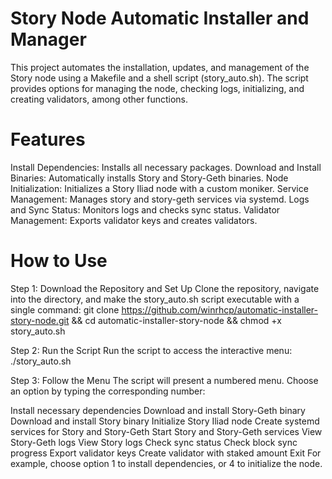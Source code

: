 # Story Node Automatic Installer and Manager
This project automates the installation, updates, and management of the Story node using a Makefile and a shell script (story_auto.sh). The script provides options for managing the node, checking logs, initializing, and creating validators, among other functions.

# Features
Install Dependencies: Installs all necessary packages.
Download and Install Binaries: Automatically installs Story and Story-Geth binaries.
Node Initialization: Initializes a Story Iliad node with a custom moniker.
Service Management: Manages story and story-geth services via systemd.
Logs and Sync Status: Monitors logs and checks sync status.
Validator Management: Exports validator keys and creates validators.

# How to Use
Step 1: Download the Repository and Set Up
Clone the repository, navigate into the directory, and make the story_auto.sh script executable with a single command:
git clone https://github.com/winrhcp/automatic-installer-story-node.git && cd automatic-installer-story-node && chmod +x story_auto.sh

Step 2: Run the Script
Run the script to access the interactive menu:
./story_auto.sh

Step 3: Follow the Menu
The script will present a numbered menu. Choose an option by typing the corresponding number:

Install necessary dependencies
Download and install Story-Geth binary
Download and install Story binary
Initialize Story Iliad node
Create systemd services for Story and Story-Geth
Start Story and Story-Geth services
View Story-Geth logs
View Story logs
Check sync status
Check block sync progress
Export validator keys
Create validator with staked amount
Exit
For example, choose option 1 to install dependencies, or 4 to initialize the node.